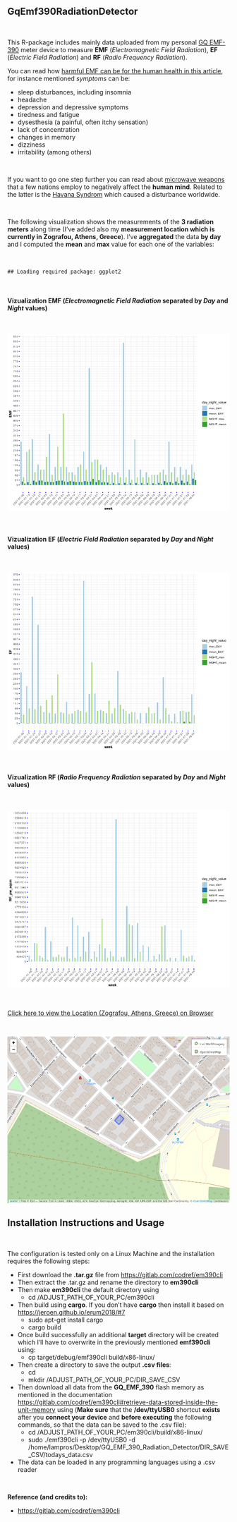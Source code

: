 
<!-- README.md is generated from README.Rmd. Please edit that file -->

## GqEmf390RadiationDetector

<br>

This R-package includes mainly data uploaded from my personal [GQ
EMF-390](https://www.gqelectronicsllc.com/comersus/store/comersus_viewItem.asp?idProduct=5678)
meter device to measure **EMF** (*Electromagnetic Field Radiation*),
**EF** (*Electric Field Radiation*) and **RF** (*Radio Frequency
Radiation*).

You can read how [harmful EMF can be for the human health in this
article](https://www.healthline.com/health/emf#TOC_TITLE_HDR_1), for
instance mentioned *symptoms* can be:

-   sleep disturbances, including insomnia
-   headache
-   depression and depressive symptoms
-   tiredness and fatigue
-   dysesthesia (a painful, often itchy sensation)
-   lack of concentration
-   changes in memory
-   dizziness
-   irritability (among others)

<br>

If you want to go one step further you can read about [microwave
weapons](https://www.nytimes.com/2018/09/01/science/sonic-attack-cuba-microwave.html)
that a few nations employ to negatively affect the **human mind**.
Related to the latter is the [Havana
Syndrom](https://en.wikipedia.org/wiki/Havana_syndrome) which caused a
disturbance worldwide.

<br>

The following visualization shows the measurements of the **3 radiation
meters** along time (I’ve added also my **measurement location which is
currently in Zografou, Athens, Greece**). I’ve **aggregated** the data
**by day** and I computed the **mean** and **max** value for each one of
the variables:

<br>

    ## Loading required package: ggplot2

<br>

#### Vizualization **EMF** (*Electromagnetic Field Radiation* separated by *Day* and *Night* values)

<br>

![](man/figures/README-plotly-EMF-figure-1.png)

<br>

#### Vizualization **EF** (*Electric Field Radiation* separated by *Day* and *Night* values)

<br>

![](man/figures/README-plotly-EF-figure-1.png)

<br>

#### Vizualization **RF** (*Radio Frequency Radiation* separated by *Day* and *Night* values)

<br>

![](man/figures/README-plotly-RF-figure-1.png)

<br>

[Click here to view the Location (Zografou, Athens, Greece) on
Browser](https://raw.githack.com/mlampros/GqEmf390RadiationDetector/master/inst/my_location.html)

<br>

![](inst/location_map.png) <br>

## Installation Instructions and Usage

<br>

The configuration is tested only on a Linux Machine and the installation
requires the following steps:

-   First download the **.tar.gz** file from
    <https://gitlab.com/codref/em390cli>
-   Then extract the .tar.gz and rename the directory to **em390cli**
-   Then make **em390cli** the default directory using
    -   cd /ADJUST\_PATH\_OF\_YOUR\_PC/em390cli
-   Then build using **cargo**. If you don’t have **cargo** then install
    it based on <https://jeroen.github.io/erum2018/#7>
    -   sudo apt-get install cargo
    -   cargo build
-   Once build successfully an additional **target** directory will be
    created which I’ll have to overwrite in the previously mentioned
    **emf390cli** using:
    -   cp target/debug/emf390cli build/x86-linux/
-   Then create a directory to save the output **.csv files**:
    -   cd
    -   mkdir /ADJUST\_PATH\_OF\_YOUR\_PC/DIR\_SAVE\_CSV
-   Then download all data from the **GQ\_EMF\_390** flash memory as
    mentioned in the documentation
    <https://gitlab.com/codref/em390cli#retrieve-data-stored-inside-the-unit-memory>
    using (**Make sure** that the **/dev/ttyUSB0** shortcut **exists**
    after you **connect your device** and **before executing** the
    following commands, so that the data can be saved to the .csv file):
    -   cd /ADJUST\_PATH\_OF\_YOUR\_PC/em390cli/build/x86-linux/
    -   sudo ./emf390cli -p /dev/ttyUSB0 -d
        /home/lampros/Desktop/GQ\_EMF\_390\_Radiation\_Detector/DIR\_SAVE\_CSV/todays\_data.csv
-   The data can be loaded in any programming languages using a .csv
    reader

<br>

**Reference (and credits to):**

-   <https://gitlab.com/codref/em390cli>

<br>
